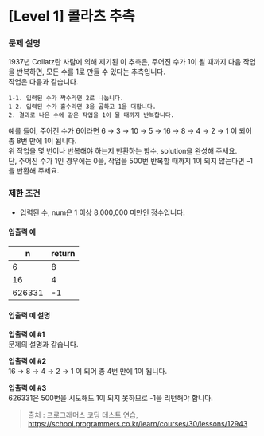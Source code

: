 # [Level 1] 콜라츠 추측

### 문제 설명
1937년 Collatz란 사람에 의해 제기된 이 추측은, 주어진 수가 1이 될 때까지 다음 작업을 반복하면, 모든 수를 1로 만들 수 있다는 추측입니다.   
작업은 다음과 같습니다.  
```
1-1. 입력된 수가 짝수라면 2로 나눕니다. 
1-2. 입력된 수가 홀수라면 3을 곱하고 1을 더합니다. 
2. 결과로 나온 수에 같은 작업을 1이 될 때까지 반복합니다. 
```
예를 들어, 주어진 수가 6이라면 6 → 3 → 10 → 5 → 16 → 8 → 4 → 2 → 1 이 되어 총 8번 만에 1이 됩니다.  
위 작업을 몇 번이나 반복해야 하는지 반환하는 함수, solution을 완성해 주세요.  
단, 주어진 수가 1인 경우에는 0을, 작업을 500번 반복할 때까지 1이 되지 않는다면 –1을 반환해 주세요.

### 제한 조건
- 입력된 수, num은 1 이상 8,000,000 미만인 정수입니다.

#### 입출력 예
|n|return|
|---|---|
|6|8|
|16|4|
|626331|-1|

#### 입출력 예 설명

**입출력 예 #1**  
문제의 설명과 같습니다.

**입출력 예 #2**  
16 → 8 → 4 → 2 → 1 이 되어 총 4번 만에 1이 됩니다.

**입출력 예 #3**  
626331은 500번을 시도해도 1이 되지 못하므로 -1을 리턴해야 합니다.

>출처 : 프로그래머스 코딩 테스트 연습, https://school.programmers.co.kr/learn/courses/30/lessons/12943
